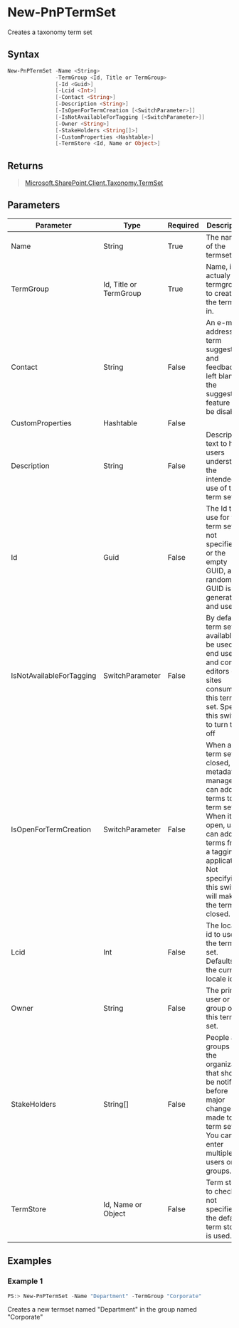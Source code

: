 # New-PnPTermSet
Creates a taxonomy term set
## Syntax
```powershell
New-PnPTermSet -Name <String>
               -TermGroup <Id, Title or TermGroup>
               [-Id <Guid>]
               [-Lcid <Int>]
               [-Contact <String>]
               [-Description <String>]
               [-IsOpenForTermCreation [<SwitchParameter>]]
               [-IsNotAvailableForTagging [<SwitchParameter>]]
               [-Owner <String>]
               [-StakeHolders <String[]>]
               [-CustomProperties <Hashtable>]
               [-TermStore <Id, Name or Object>]
```


## Returns
>[Microsoft.SharePoint.Client.Taxonomy.TermSet](https://msdn.microsoft.com/en-us/library/microsoft.sharepoint.client.taxonomy.termset.aspx)

## Parameters
Parameter|Type|Required|Description
---------|----|--------|-----------
|Name|String|True|The name of the termset.|
|TermGroup|Id, Title or TermGroup|True|Name, id or actualy termgroup to create the termset in.|
|Contact|String|False|An e-mail address for term suggestion and feedback. If left blank the suggestion feature will be disabled.|
|CustomProperties|Hashtable|False||
|Description|String|False|Descriptive text to help users understand the intended use of this term set.|
|Id|Guid|False|The Id to use for the term set; if not specified, or the empty GUID, a random GUID is generated and used.|
|IsNotAvailableForTagging|SwitchParameter|False|By default a term set is available to be used by end users and content editors of sites consuming this term set. Specify this switch to turn this off|
|IsOpenForTermCreation|SwitchParameter|False|When a term set is closed, only metadata managers can add terms to this term set. When it is open, users can add terms from a tagging application. Not specifying this switch will make the term set closed.|
|Lcid|Int|False|The locale id to use for the term set. Defaults to the current locale id.|
|Owner|String|False|The primary user or group of this term set.|
|StakeHolders|String[]|False|People and groups in the organization that should be notified before major changes are made to the term set. You can enter multiple users or groups.|
|TermStore|Id, Name or Object|False|Term store to check; if not specified the default term store is used.|
## Examples

### Example 1
```powershell
PS:> New-PnPTermSet -Name "Department" -TermGroup "Corporate"
```
Creates a new termset named "Department" in the group named "Corporate"
